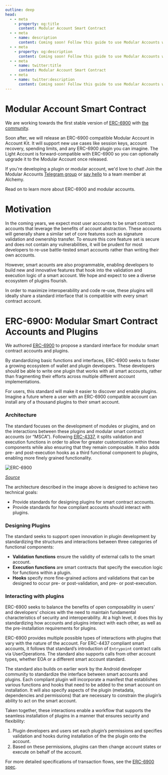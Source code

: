 ```yaml
---
outline: deep
head:
  - - meta
    - property: og:title
      content: Modular Account Smart Contract
  - - meta
    - name: description
      content: Coming soon! Follow this guide to use Modular Accounts with Account Kit, a vertically integrated stack for building apps that support ERC-4337.
  - - meta
    - property: og:description
      content: Coming soon! Follow this guide to use Modular Accounts with Account Kit, a vertically integrated stack for building apps that support ERC-4337.
  - - meta
    - name: twitter:title
      content: Modular Account Smart Contract
  - - meta
    - name: twitter:description
      content: Coming soon! Follow this guide to use Modular Accounts with Account Kit, a vertically integrated stack for building apps that support ERC-4337.
---
```


# Modular Account Smart Contract

We are working towards the first stable version of [ERC-6900](https://eips.ethereum.org/EIPS/eip-6900) with [the community](https://ethereum-magicians.org/t/erc-6900-modular-smart-contract-accounts-and-plugins/13885).

Soon after, we will release an ERC-6900 compatible Modular Account in Account Kit. It will support new use cases like session keys, account recovery, spending limits, and any ERC-6900 plugin you can imagine. The Light Account is forward-compatible with ERC-6900 so you can optionally upgrade it to the Modular Account once released.

If you're developing a plugin or modular account, we'd love to chat! Join the Modular Accounts [Telegram group](https://t.me/+KfB9WuhKDgk5YzIx) or [say hello](mailto:account-abstraction@alchemy.com) to a team member at Alchemy.

Read on to learn more about ERC-6900 and modular accounts.

# Motivation

In the coming years, we expect most user accounts to be smart contract accounts that leverage the benefits of account abstraction. These accounts will generally share a similar set of core features such as signature validation and ownership transfer. To ensure this core feature set is secure and does not contain any vulnerabilities, it will be prudent for most developers to re-use battle-tested smart accounts rather than writing their own accounts.

However, smart acounts are also programmable, enabling developers to build new and innovative features that hook into the validation and execution logic of a smart account. We hope and expect to see a diverse ecosystem of plugins flourish.

In order to maximize interoperability and code re-use, these plugins will ideally share a standard interface that is compatible with every smart contract account.

# ERC-6900: Modular Smart Contract Accounts and Plugins

We authored [ERC-6900](https://eips.ethereum.org/EIPS/eip-6900) to propose a standard interface for modular smart contract accounts and plugins.

By standardizing basic functions and interfaces, ERC-6900 seeks to foster a growing ecosystem of wallet and plugin developers. These developers should be able to write one plugin that works with all smart accounts, rather than fragmenting their efforts across multiple different account implementations.

For users, this standard will make it easier to discover and enable plugins. Imagine a future where a user with an ERC-6900 compatible account can install any of a thousand plugins to their smart account.

### **Architecture**

The standard focuses on the development of modules or plugins, and on the interactions between these plugins and modular smart contract accounts (or “MSCA”). Following [ERC-4337](https://eips.ethereum.org/EIPS/eip-4337), it splits validation and execution functions in order to allow for greater customization within these components while also ensuring that they remain composable. It also adds pre- and post-execution hooks as a third functional component to plugins, enabling more finely grained functionality.

![ERC-6900](/images/erc-6900.png)

_[Source](https://eips.ethereum.org/EIPS/eip-6900)_

The architecture described in the image above is designed to achieve two technical goals:

- Provide standards for designing plugins for smart contract accounts.
- Provide standards for how compliant accounts should interact with plugins.

### Designing Plugins

The standard seeks to support open innovation in plugin development by standardizing the structures and interactions between three categories of functional components:

- **Validation functions** ensure the validity of external calls to the smart account.
- **Execution functions** are smart contracts that specify the execution logic for functions within a plugin.
- **Hooks** specify more fine-grained actions and validations that can be designed to occur pre- or post-validation, and pre- or post-execution.

### **Interacting with plugins**

ERC-6900 seeks to balance the benefits of open composability in users’ and developers’ choices with the need to maintain fundamental characteristics of security and interoperability. At a high level, it does this by standardizing how accounts and plugins interact with each other, as well as the pre-installation requirements for plugins.

ERC-6900 provides multiple possible types of interactions with plugins that vary with the nature of the account. For ERC-4437 compliant smart accounts, it follows that standard’s introduction of `Entrypoint` contract calls via UserOperations. The standard also supports calls from other account types, whether EOA or a different smart account standard.

The standard also builds on earlier work by the Android developer community to standardize the interface between smart accounts and plugins. Each compliant plugin will incorporate a manifest that establishes various functions and hooks that need to be added to the smart account on installation. It will also specify aspects of the plugin (metadata, dependencies and permissions) that are necessary to constrain the plugin’s ability to act on the smart account.

Taken together, these interactions enable a workflow that supports the seamless installation of plugins in a manner that ensures security and flexibility:

1. Plugin developers and users set each plugin’s permissions and specifies validation and hooks during installation of the the plugin onto the account.
2. Based on these permissions, plugins can then change account states or execute on behalf of the account.

For more detailed specifications of transaction flows, see the [ERC-6900 spec](https://eips.ethereum.org/EIPS/eip-6900).
